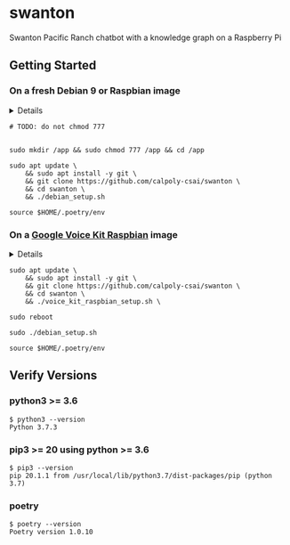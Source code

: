 # swanton
Swanton Pacific Ranch chatbot with a knowledge graph on a Raspberry Pi

## Getting Started

### On a fresh Debian 9 or Raspbian image

<details> 
    
```
$ cat /etc/os-release

PRETTY_NAME="Debian GNU/Linux 9 (stretch)"
NAME="Debian GNU/Linux"
VERSION_ID="9"
VERSION="9 (stretch)"
VERSION_CODENAME=stretch
ID=debian
HOME_URL="https://www.debian.org/"
SUPPORT_URL="https://www.debian.org/support"
BUG_REPORT_URL="https://bugs.debian.org/"
```

</details> 

`# TODO: do not chmod 777`

```

sudo mkdir /app && sudo chmod 777 /app && cd /app

sudo apt update \
    && sudo apt install -y git \
    && git clone https://github.com/calpoly-csai/swanton \
    && cd swanton \
    && ./debian_setup.sh
    
source $HOME/.poetry/env
```

### On a [Google Voice Kit Raspbian][voice_kit_raspbian] image

<details>

So, uh..

[it's a bit complicated](https://github.com/google/aiyprojects-raspbian/issues/527)

[quite a bit complicated](https://github.com/google/aiyprojects-raspbian/issues/608)

but the commands below should make life easy 😎

</details>

```
sudo apt update \
    && sudo apt install -y git \
    && git clone https://github.com/calpoly-csai/swanton \
    && cd swanton \
    && ./voice_kit_raspbian_setup.sh \

sudo reboot

sudo ./debian_setup.sh

source $HOME/.poetry/env
```


## Verify Versions

### python3 >= 3.6
```
$ python3 --version
Python 3.7.3
```

### pip3 >= 20 using python >= 3.6
```
$ pip3 --version
pip 20.1.1 from /usr/local/lib/python3.7/dist-packages/pip (python 3.7)
```

### poetry
```
$ poetry --version
Poetry version 1.0.10
```


[voice_kit_raspbian]: https://github.com/google/aiyprojects-raspbian
